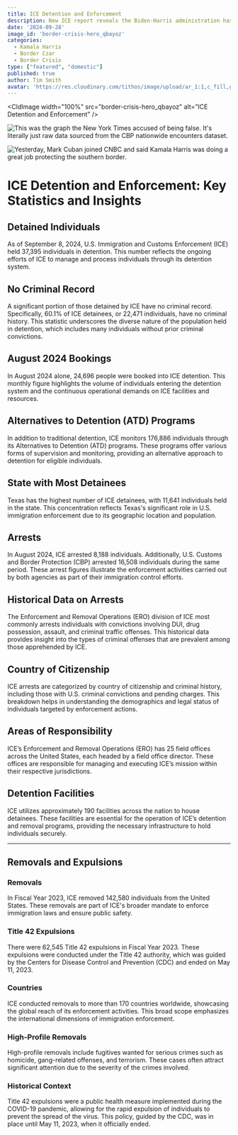 ```yaml
---
title: ICE Detention and Enforcement
description: New ICE report reveals the Biden-Harris administration has let in 425,000 illegal immigrants who are convicted criminals.
date: '2024-09-28'
image_id: 'border-crisis-hero_qbayoz'
categories:
  - Kamala Harris
  - Border Czar
  - Border Crisis
type: ["featured", "domestic"]
published: true
author: Tim Smith
avatar: 'https://res.cloudinary.com/tithos/image/upload/ar_1:1,c_fill,g_auto,q_auto:eco,r_max,w_100/v1703907649/me_f8wxaa.avif'
---
```


<script>
  import { CldImage } from 'svelte-cloudinary';
</script>

<CldImage
  width="100%"
  src="border-crisis-hero_qbayoz"
  alt=”ICE Detention and Enforcement”
/>

<Image
  src="https://res.cloudinary.com/tithos/image/upload/f_auto,q_auto:eco/v1727555109/border-crisis-3_zozn30.png"
  alt="This was the graph the New York Times accused of being false. It's literally just raw data sourced from the CBP nationwide encounters dataset."
/>

<Image
  src="https://res.cloudinary.com/tithos/image/upload/f_auto,q_auto:eco/v1727555109/border-crisis-1_rbfpyy.png"
  alt="Yesterday, Mark Cuban joined CNBC and said Kamala Harris was doing a great job protecting the southern border."
/>

# ICE Detention and Enforcement: Key Statistics and Insights

## Detained Individuals

As of September 8, 2024, U.S. Immigration and Customs Enforcement (ICE) held 37,395 individuals in detention. This number reflects the ongoing efforts of ICE to manage and process individuals through its detention system.

## No Criminal Record

A significant portion of those detained by ICE have no criminal record. Specifically, 60.1% of ICE detainees, or 22,471 individuals, have no criminal history. This statistic underscores the diverse nature of the population held in detention, which includes many individuals without prior criminal convictions.

## August 2024 Bookings

In August 2024 alone, 24,696 people were booked into ICE detention. This monthly figure highlights the volume of individuals entering the detention system and the continuous operational demands on ICE facilities and resources.

## Alternatives to Detention (ATD) Programs

In addition to traditional detention, ICE monitors 176,886 individuals through its Alternatives to Detention (ATD) programs. These programs offer various forms of supervision and monitoring, providing an alternative approach to detention for eligible individuals.

## State with Most Detainees

Texas has the highest number of ICE detainees, with 11,641 individuals held in the state. This concentration reflects Texas's significant role in U.S. immigration enforcement due to its geographic location and population.

## Arrests

In August 2024, ICE arrested 8,188 individuals. Additionally, U.S. Customs and Border Protection (CBP) arrested 16,508 individuals during the same period. These arrest figures illustrate the enforcement activities carried out by both agencies as part of their immigration control efforts.

## Historical Data on Arrests

The Enforcement and Removal Operations (ERO) division of ICE most commonly arrests individuals with convictions involving DUI, drug possession, assault, and criminal traffic offenses. This historical data provides insight into the types of criminal offenses that are prevalent among those apprehended by ICE.

## Country of Citizenship

ICE arrests are categorized by country of citizenship and criminal history, including those with U.S. criminal convictions and pending charges. This breakdown helps in understanding the demographics and legal status of individuals targeted by enforcement actions.

## Areas of Responsibility

ICE’s Enforcement and Removal Operations (ERO) has 25 field offices across the United States, each headed by a field office director. These offices are responsible for managing and executing ICE’s mission within their respective jurisdictions.

## Detention Facilities

ICE utilizes approximately 190 facilities across the nation to house detainees. These facilities are essential for the operation of ICE’s detention and removal programs, providing the necessary infrastructure to hold individuals securely.

---

## Removals and Expulsions

### Removals

In Fiscal Year 2023, ICE removed 142,580 individuals from the United States. These removals are part of ICE's broader mandate to enforce immigration laws and ensure public safety.

### Title 42 Expulsions

There were 62,545 Title 42 expulsions in Fiscal Year 2023. These expulsions were conducted under the Title 42 authority, which was guided by the Centers for Disease Control and Prevention (CDC) and ended on May 11, 2023.

### Countries

ICE conducted removals to more than 170 countries worldwide, showcasing the global reach of its enforcement activities. This broad scope emphasizes the international dimensions of immigration enforcement.

### High-Profile Removals

High-profile removals include fugitives wanted for serious crimes such as homicide, gang-related offenses, and terrorism. These cases often attract significant attention due to the severity of the crimes involved.

### Historical Context

Title 42 expulsions were a public health measure implemented during the COVID-19 pandemic, allowing for the rapid expulsion of individuals to prevent the spread of the virus. This policy, guided by the CDC, was in place until May 11, 2023, when it officially ended.
